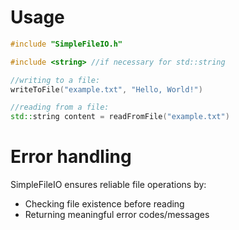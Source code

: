# Usage

```Cpp
#include "SimpleFileIO.h"

#include <string> //if necessary for std::string

//writing to a file:
writeToFile("example.txt", "Hello, World!")

//reading from a file:
std::string content = readFromFile("example.txt")
```

# Error handling
SimpleFileIO ensures reliable file operations by:
- Checking file existence before reading
- Returning meaningful error codes/messages
